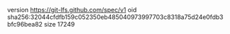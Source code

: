 version https://git-lfs.github.com/spec/v1
oid sha256:32044cfdfb159c052350eb485040973997703c8318a75d24e0fdb3bfc96bea82
size 17249
